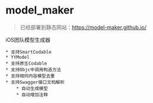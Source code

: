 # model_maker

> 已经部署到静态网站：https://model-maker.github.io/

iOS团队模型生成器

    * 支持SmartCodable
    * YYModel
    * 支持原生Codable
    * 支持Objc中调用构造方法
    * 支持相同内容模型去重
    * 支持Swagger接口文档解析
        * 自动生成模型
        * 自动增加注释



